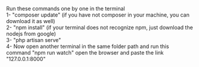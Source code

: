 Run these commands one by one in the terminal <br>
1- "composer update" (if you have not composer in your machine, you can download it as well) <br>
2- "npm install" (if your terminal does not recognize npm, just download the nodejs from google) <br> 
3- "php artisan serve" <br>
4- Now open another terminal in the same folder path and run this command "npm run watch" open the browser and paste the link "127.0.0.1:8000"
